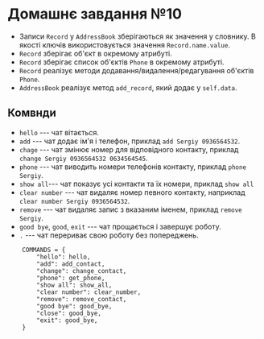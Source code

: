 # Домашнє завдання №10


- Записи `Record` у `AddressBook` зберігаються як значення у словнику.
  В якості ключів використовується значення `Record.name.value`.
- `Record` зберігає об'єкт <Name> в окремому атрибуті.
- `Record` зберігає список об'єктів `Phone` в окремому атрибуті.
- `Record` реалізує методи додавання/видалення/редагування об'єктів `Phone`.
- `AddressBook` реалізує метод `add_record`, який додає <Record> у `self.data`.


## Комвнди
- `hello` --- чат вітається.
- `add` --- чат додає ім'я і телефон, приклад `add Sergiy 0936564532`.
- `chage` --- чат змінює номер для відповідного контакту, приклад `change Sergiy 0936564532 0634564545`.
- `phone` --- чат виводить номери телефонів контакту, приклад `phone Sergiy`.
- `show all`--- чат показує усі контакти та їх номери, приклад `show all`
- `clear number` --- чат видаляє номер певного контакту, наприклад `clear number Sergiy 0936564532`.
- `remove` --- чат видаляє запис з вказаним іменем, приклад `remove Sergiy`.
- `good bye`, `good`, `exit` --- чат прощається і завершує роботу.
- `.` --- чат перериває свою роботу без попереджень.


```
    COMMANDS = {
        "hello": hello,
        "add": add_contact,
        "change": change_contact,
        "phone": get_phone,
        "show all": show_all,
        "clear number": clear_number,
        "remove": remove_contact,
        "good bye": good_bye,
        "close": good_bye,
        "exit": good_bye,
    }
```

